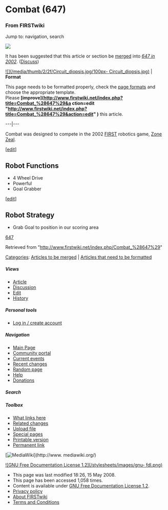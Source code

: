 # Combat (647)

### From FIRSTwiki

Jump to: navigation, search

[![](/media/6/68/Merge-arrow.gif)](/index.php/Image:Merge-arrow.gif "" )

It has been suggested that this article or section be
[merged](http://www.wikipedia.org/wiki/Merging_and_moving_pages
"wikipedia:Merging_and_moving_pages" ) into _[647 in
2002](/index.php/647_in_2002 "647 in 2002" )_.
([Discuss](/index.php?title=Talk:647_in_2002&action=edit "Talk:647 in 2002" ))

[![](/media/thumb/2/2f/Circuit_diopsis.jpg/100px-
Circuit_diopsis.jpg)](/index.php/Image:Circuit_diopsis.jpg "" ) |  **Format**  

This page needs to be formatted properly, check the [page
formats](/index.php/FIRSTwiki:Page_formats "FIRSTwiki:Page formats" ) and
choose the appropriate template.  
Please **[improve](http://www.firstwiki.net/index.php?title=Combat_%28647%29&a
ction=edit
"http://www.firstwiki.net/index.php?title=Combat_%28647%29&action=edit" )**
this article.  
  
---|---  
  
  
Combat was designed to compete in the 2002 [FIRST](/index.php/FIRST "FIRST" )
robotics game, [Zone Zeal](/index.php/Zone_Zeal "Zone Zeal" ).

[[edit](/index.php?title=Combat_%28647%29&action=edit&section=1 "Edit section:
Robot Functions" )]

## Robot Functions

  * 4 Wheel Drive 
  * Powerful 
  * Goal Grabber 

[[edit](/index.php?title=Combat_%28647%29&action=edit&section=2 "Edit section:
Robot Strategy" )]

## Robot Strategy

  * Grab Goal to position in our scoring area 

[647](/index.php/647 "647" )

Retrieved from "<http://www.firstwiki.net/index.php/Combat_%28647%29>"

[Categories](/index.php?title=Special:Categories&article=Combat_%28647%29
"Special:Categories" ): [Articles to be
merged](/index.php/Category:Articles_to_be_merged "Category:Articles to be
merged" ) | [Articles that need to be
formatted](/index.php/Category:Articles_that_need_to_be_formatted
"Category:Articles that need to be formatted" )

##### Views

  * [Article](/index.php/Combat_%28647%29)
  * [Discussion](/index.php?title=Talk:Combat_%28647%29&action=edit)
  * [Edit](/index.php?title=Combat_%28647%29&action=edit)
  * [History](/index.php?title=Combat_%28647%29&action=history)

##### Personal tools

  * [Log in / create account](/index.php?title=Special:Userlogin&returnto=Combat_\(647\))

[](/index.php/Main_Page "Main Page" )

##### Navigation

  * [Main Page](/index.php/Main_Page)
  * [Community portal](/index.php/FIRSTwiki:Community_portal)
  * [Current events](/index.php/Current_events)
  * [Recent changes](/index.php/Special:Recentchanges)
  * [Random page](/index.php/Special:Random)
  * [Help](/index.php/FIRSTwiki:Help)
  * [Donations](/index.php/FIRSTwiki:Site_support)

##### Search



##### Toolbox

  * [What links here](/index.php/Special:Whatlinkshere/Combat_%28647%29)
  * [Related changes](/index.php/Special:Recentchangeslinked/Combat_%28647%29)
  * [Upload file](/index.php/Special:Upload)
  * [Special pages](/index.php/Special:Specialpages)
  * [Printable version](/index.php?title=Combat_%28647%29&printable=yes)
  * [Permanent link](/index.php?title=Combat_%28647%29&oldid=67943)

[![MediaWiki](/skins/common/images/poweredby_mediawiki_88x31.png)](http://www.
mediawiki.org/)

[![GNU Free Documentation License 1.2](/stylesheets/images/gnu-
fdl.png)](http://www.gnu.org/copyleft/fdl.html)

  * This page was last modified 18:26, 15 May 2008.
  * This page has been accessed 1,058 times.
  * Content is available under [GNU Free Documentation License 1.2](http://www.gnu.org/copyleft/fdl.html "http://www.gnu.org/copyleft/fdl.html" ).
  * [Privacy policy](/index.php/FIRSTwiki:Privacy_policy "FIRSTwiki:Privacy policy" )
  * [About FIRSTwiki](/index.php/FIRSTwiki:About "FIRSTwiki:About" )
  * [Terms and Conditions](/index.php/FIRSTwiki:Terms_and_conditions "FIRSTwiki:Terms and conditions" )

